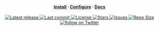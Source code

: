 <h4 align="center">
  <a href="https://lazy.folke.io/installation">Install</a>
  ·
  <a href="https://lazy.folke.io/configuration">Configure</a>
  ·
  <a href="https://lazy.folke.io">Docs</a>
</h4>

<div align="center"><p>
    <a href="https://github.com/folke/lazy.nvim/releases/latest">
      <img alt="Latest release" src="https://img.shields.io/github/v/release/folke/lazy.nvim?style=for-the-badge&logo=starship&color=C9CBFF&logoColor=D9E0EE&labelColor=302D41&include_prerelease&sort=semver" />
    </a>
    <a href="https://github.com/folke/lazy.nvim/pulse">
      <img alt="Last commit" src="https://img.shields.io/github/last-commit/folke/lazy.nvim?style=for-the-badge&logo=starship&color=8bd5ca&logoColor=D9E0EE&labelColor=302D41"/>
    </a>
    <a href="https://github.com/folke/lazy.nvim/blob/main/LICENSE">
      <img alt="License" src="https://img.shields.io/github/license/folke/lazy.nvim?style=for-the-badge&logo=starship&color=ee999f&logoColor=D9E0EE&labelColor=302D41" />
    </a>
    <a href="https://github.com/folke/lazy.nvim/stargazers">
      <img alt="Stars" src="https://img.shields.io/github/stars/folke/lazy.nvim?style=for-the-badge&logo=starship&color=c69ff5&logoColor=D9E0EE&labelColor=302D41" />
    </a>
    <a href="https://github.com/folke/lazy.nvim/issues">
      <img alt="Issues" src="https://img.shields.io/github/issues/folke/lazy.nvim?style=for-the-badge&logo=bilibili&color=F5E0DC&logoColor=D9E0EE&labelColor=302D41" />
    </a>
    <a href="https://github.com/folke/lazy.nvim">
      <img alt="Repo Size" src="https://img.shields.io/github/repo-size/folke/lazy.nvim?color=%23DDB6F2&label=SIZE&logo=codesandbox&style=for-the-badge&logoColor=D9E0EE&labelColor=302D41" />
    </a>
    <a href="https://twitter.com/intent/follow?screen_name=folke">
      <img alt="follow on Twitter" src="https://img.shields.io/twitter/follow/folke?style=for-the-badge&logo=twitter&color=8aadf3&logoColor=D9E0EE&labelColor=302D41" />
    </a>
</div>
